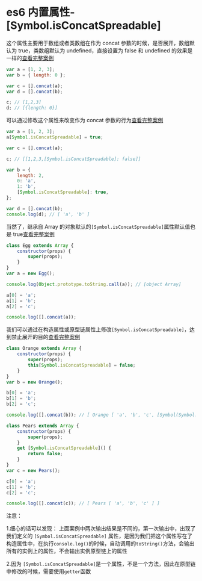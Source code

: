 <!-- Date: 2018-06-17 16:11 -->

# es6 内置属性-[Symbol.isConcatSpreadable]

这个属性主要用于数组或者类数组在作为 concat 参数的时候，是否展开，数组默认为 true，类数组默认为 undefined，直接设置为 false 和 undefined 的效果是一样的[查看完整案例](./demo1.js)

```js
var a = [1, 2, 3];
var b = { length: 0 };

var c = [].concat(a);
var d = [].concat(b);

c; // [1,2,3]
d; // [{length: 0}]
```

可以通过修改这个属性来改变作为 concat 参数的行为[查看完整案例](./demo2.js)

```js
var a = [1, 2, 3];
a[Symbol.isConcatSpreadable] = true;

var c = [].concat(a);

c; // [[1,2,3,[Symbol.isConcatSpreadable]: false]]

var b = {
    length: 2,
    0: 'a',
    1: 'b',
    [Symbol.isConcatSpreadable]: true,
};

var d = [].concat(b);
console.log(d); // [ 'a', 'b' ]
```

当然了，继承自 Array 的对象默认的`[Symbol.isConcatSpreadable]`属性默认值也是 true[查看完整案例](./demo3.js)

```js
class Egg extends Array {
    constructor(props) {
        super(props);
    }
}
var a = new Egg();

console.log(Object.prototype.toString.call(a)); // [object Array]

a[0] = 'a';
a[1] = 'b';
a[2] = 'c';

console.log([].concat(a));
```

我们可以通过在构造属性或原型链属性上修改`[Symbol.isConcatSpreadable]`，达到禁止展开的目的[查看完整案例](./demo4.js)

```js
class Orange extends Array {
    constructor(props) {
        super(props);
        this[Symbol.isConcatSpreadable] = false;
    }
}
var b = new Orange();

b[0] = 'a';
b[1] = 'b';
b[2] = 'c';

console.log([].concat(b)); // [ Orange [ 'a', 'b', 'c', [Symbol(Symbol.isConcatSpreadable)]: false ] ]

class Pears extends Array {
    constructor(props) {
        super(props);
    }
    get [Symbol.isConcatSpreadable]() {
        return false;
    }
}
var c = new Pears();

c[0] = 'a';
c[1] = 'b';
c[2] = 'c';

console.log([].concat(c)); // [ Pears [ 'a', 'b', 'c' ] ]
```

注意：

1.细心的话可以发现： 上面案例中两次输出结果是不同的，第一次输出中，出现了我们定义的 `[Symbol.isConcatSpreadable]` 属性，是因为我们把这个属性写在了构造属性中，在执行`console.log()`的时候，自动调用的`toString()`方法，会输出所有的实例上的属性，不会输出实例原型链上的属性

2.因为 `[Symbol.isConcatSpreadable]`是一个属性，不是一个方法，因此在原型链中修改的时候，需要使用`getter`函数
